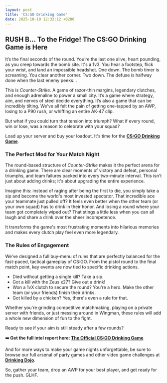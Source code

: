 ```yaml
---
layout: post
title: 'CS:GO Drinking Game'
date: 2025-10-10 12:32:12 +0200
---
```


## RUSH B... To the Fridge! The CS:GO Drinking Game is Here

It’s the final seconds of the round. You’re the last one alive, heart pounding, as you creep towards the bomb site. It's a 1v3. You hear a footstep, flick your wrist, and land an impossible headshot. One down. The bomb timer is screaming. You clear another corner. Two down. The defuse is halfway done when the last enemy peeks...

This is _Counter-Strike_. A game of razor-thin margins, legendary clutches, and enough adrenaline to power a small city. It’s a game where strategy, aim, and nerves of steel decide everything. It’s also a game that can be incredibly tilting. We've all felt the pain of getting one-tapped by an AWP, losing to a P90 rush, or whiffing an entire AK-47 clip.

But what if you could turn that tension into triumph? What if every round, win or lose, was a reason to celebrate with your squad?

Load up your server and buy your loadout. It's time for the **[CS:GO Drinking Game](https://drinkingdojo.com/articles/cs-go)**.

### The Perfect Mod for Your Match Night

The round-based structure of _Counter-Strike_ makes it the perfect arena for a drinking game. There are clear moments of victory and defeat, personal triumphs, and team failures packed into every two-minute interval. This isn't just about adding drinks; it's about upgrading the entire experience.

Imagine this: instead of raging after being the first to die, you simply take a sip and become the world's most invested spectator. That incredible ace your teammate just pulled off? It feels even better when the other team (or your own squad) has to drink in their honor. And losing a round where your team got completely wiped out? That stings a little less when you can all laugh and share a drink over the sheer incompetence.

It transforms the game's most frustrating moments into hilarious memories and makes every clutch play feel even more legendary.

### The Rules of Engagement

We’ve designed a full buy-menu of rules that are perfectly balanced for the fast-paced, tactical gameplay of CS:GO. From the pistol round to the final match point, key events are now tied to specific drinking actions.

- Died without getting a single kill? Take a sip.
- Got a kill with the Zeus x27? Give out a drink!
- Won a 1vX clutch to secure the round? You're a hero. Make the other team (or your friends) finish their drinks.
- Got killed by a chicken? Yes, there's even a rule for that.

Whether you're grinding competitive matchmaking, playing on a private server with friends, or just messing around in Wingman, these rules will add a whole new dimension of fun to the fight.

Ready to see if your aim is still steady after a few rounds?

**➡️ Get the full intel report here: [The Official CS:GO Drinking Game](https://drinkingdojo.com/articles/cs-go)**

And for more ways to make your game nights unforgettable, be sure to browse our full arsenal of party games and other video game challenges at **[Drinking Dojo](https://drinkingdojo.com)**.

So, gather your team, drop an AWP for your best player, and get ready for the push. GLHF.
